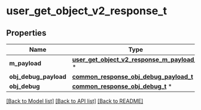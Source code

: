 # user_get_object_v2_response_t

## Properties
Name | Type | Description | Notes
------------ | ------------- | ------------- | -------------
**m_payload** | [**user_get_object_v2_response_m_payload_t**](user_get_object_v2_response_m_payload.md) \* |  | 
**obj_debug_payload** | [**common_response_obj_debug_payload_t**](common_response_obj_debug_payload.md) \* |  | [optional] 
**obj_debug** | [**common_response_obj_debug_t**](common_response_obj_debug.md) \* |  | [optional] 

[[Back to Model list]](../README.md#documentation-for-models) [[Back to API list]](../README.md#documentation-for-api-endpoints) [[Back to README]](../README.md)


